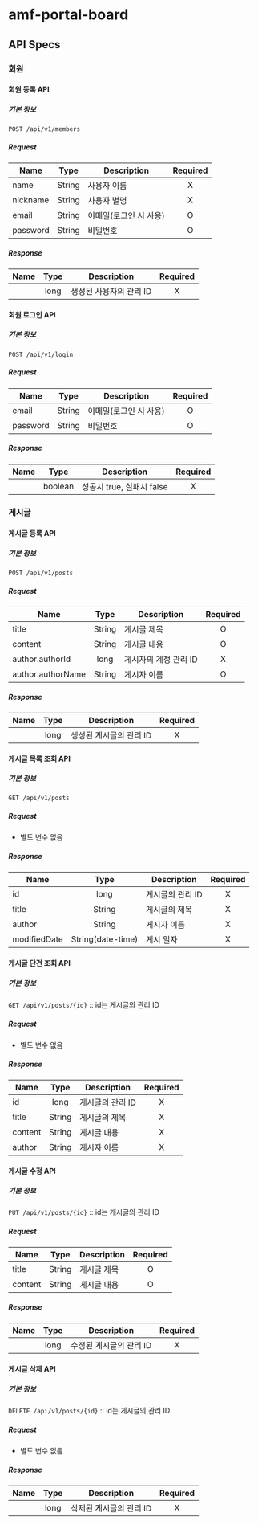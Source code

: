 # amf-portal-board

## API Specs
### 회원
#### 회원 등록 API
##### 기본 정보
`POST /api/v1/members`
##### Request
| Name     |  Type  | Description   | Required |
|----------|:------:|---------------|:--------:|
| name     | String | 사용자 이름        |    X     |
| nickname | String | 사용자 별명        |    X     |
| email    | String | 이메일(로그인 시 사용) |    O     |
| password | String | 비밀번호          |    O     |

##### Response
| Name | Type | Description    | Required |
|-----|:----:|----------------|:--------:|
|     | long | 생성된 사용자의 관리 ID |    X     |


#### 회원 로그인 API
##### 기본 정보
`POST /api/v1/login`
##### Request
| Name     |  Type  | Description   | Required |
|----------|:------:|---------------|:--------:|
| email    | String | 이메일(로그인 시 사용) |    O     |
| password | String | 비밀번호          |    O     |

##### Response
| Name |  Type   | Description         | Required |
|-----|:-------:|---------------------|:--------:|
|     | boolean | 성공시 true, 실패시 false |    X     |


### 게시글
#### 게시글 등록 API
##### 기본 정보
`POST /api/v1/posts`
##### Request
| Name              |  Type  | Description   | Required |
|-------------------|:------:|---------------|:--------:|
| title             | String | 게시글 제목        |    O     |
| content           | String | 게시글 내용        |    O     |
| author.authorId   |  long  | 게시자의 계정 관리 ID |    X     |
| author.authorName | String | 게시자 이름        |    O     |

##### Response
| Name | Type | Description    | Required |
|-----|:----:|----------------|:--------:|
|     | long | 생성된 게시글의 관리 ID |    X     |

#### 게시글 목록 조회 API
##### 기본 정보
`GET /api/v1/posts`

##### Request
- 별도 변수 없음

##### Response
| Name         |       Type        | Description | Required |
|--------------|:-----------------:|-------------|:--------:|
| id           |       long        | 게시글의 관리 ID  |    X     |
| title        |      String       | 게시글의 제목     |    X     |
| author       |      String       | 게시자 이름      |    X     |
| modifiedDate | String(date-time) | 게시 일자       |    X     |


#### 게시글 단건 조회 API
##### 기본 정보
`GET /api/v1/posts/{id}` :: id는 게시글의 관리 ID

##### Request
- 별도 변수 없음

##### Response
| Name    |  Type  | Description | Required |
|---------|:------:|-------------|:--------:|
| id      |  long  | 게시글의 관리 ID  |    X     |
| title   | String | 게시글의 제목     |    X     |
| content | String | 게시글 내용      |    X     |
| author  | String | 게시자 이름      |    X     |


#### 게시글 수정 API
##### 기본 정보
`PUT /api/v1/posts/{id}` :: id는 게시글의 관리 ID

##### Request
| Name              |  Type  | Description   | Required |
|-------------------|:------:|---------------|:--------:|
| title             | String | 게시글 제목        |    O     |
| content           | String | 게시글 내용        |    O     |

##### Response
| Name | Type | Description    | Required |
|-----|:----:|----------------|:--------:|
|     | long | 수정된 게시글의 관리 ID |    X     |


#### 게시글 삭제 API
##### 기본 정보
`DELETE /api/v1/posts/{id}` :: id는 게시글의 관리 ID

##### Request
- 별도 변수 없음

##### Response
| Name | Type | Description    | Required |
|-----|:----:|----------------|:--------:|
|     | long | 삭제된 게시글의 관리 ID |    X     |
